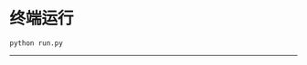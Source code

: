 # 终端运行

```shell
python run.py
```
***************************************************************************************************************************************************************************************************************************************************************************************************************************************************************************************************************************************************************************************************************************************************************************************************************************************************************************************************************************************************************************************************************************************************************************************************************************************************************************************************************************************************************************************************